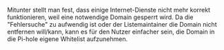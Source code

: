 Mitunter stellt man fest, dass einige Internet-Dienste nicht mehr korrekt funktionieren, weil eine notwendige Domain gesperrt wird. Da die "Fehlersuche" zu aufwendig ist oder der Listemaintainer die Domain nicht entfernen will/kann, kann es für den Nutzer einfacher sein, die Domain in die Pi-hole eigene Whitelist aufzunehmen.

